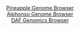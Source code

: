 <div id="Pineapple_Genome_Browser" align="center">
  <a href="https://igv.org/app/?sessionURL=blob:zZNda9swFIb_i6BlA8e27NiuDWE4Tdo0bdOuWep.UIxsy45aW1IlxUka8t.nhY3drNBcbAwEkg5HOu959WgDWiwkYRREwDGhZ0IIDCDnbDlFDa_xBDVYgqhEtcQGELjEAtMcg2gDSiQVmt1c6JNzpbiMLIso3mkQrZgpXRM16I1RtJRmzhrrmNU1yphAiglp9QVqmUWqtrPEGeLc1LVd07MKpJCFaj5nVDKLY1qlS31f.iuUVpiyBqfNolZkJyDVerTGwizRlziZxnmOpTzH67OiF5.fxbfucPZw6h8_zK5GycxPDqekokgtBO4dOCdX4Wiop9MDpz..TI7vq_hZwPvTu0moI_Pu_YE7OByuOBFY9mAAj1wfwsDVBhFa4NX_1LseZM_.X_qSCTj7VvBynUwGl9k04HCeX3AU_7HvLtgaoGb5QvMA8rkIImgbru0bnuN3fizhkWHboXZHMAKixycDKIHyF53.uAFqzTU1QOLXxQ4gAzBRYAGiTmjbAQxDx.sGXTsM4dbYgIWo_561J7ObMLCd2HH8tCS10kgXqaRcmohSs81Ls3rb00tvPRmvVuPGe12Uo.v.w.CWroub3IHee14aQJfePZ9u9COK_gl1HxFiqmxf1PoiW5GEDXz9rUZJ.OydT..Gly1JvuK35bsG7WdOyUSDlM7XEb39yVuLBEFU6UBLJMlITdQ60T6yJYig42psQc5qpjkEoso.2YZtQM_._BtPd_u0_Q4-">Pineapple Genome Browser</a>
</div>
<div id="Alphonso_Genome_Browser" align="center">
  <a href="https://igv.org/app/?sessionURL=blob:zZJdb5swGEb_i6VWm0QAQ4GCVE1JmqRVP5K0ZbSpKmTAEK_GprYDTaP893nRpt2sUnOxaRIX5pXBz3N8NqDFQhLOQAQcE3omhMAAcsm7W1Q3FF.jGksQlYhKbACBSywwyzGINqBEUqH45lJ_uVSqkZFlEdX0asQqbkrXRDV64wx10sx5bQ05pSjjAikupDUQqOUWqdpehzPUNKY.2zU9q0AKWYg2S84ktxrMqrTT_0t_jdIKM17jtF5RRXYBUp1HZyzMEn3pJ7f9PMdSXuD1eXHSvzjvf3VH8WLiDxfx9CyJ_eTwllQMqZXAJ4Nxcnc1fHaDurmi8eXdfDa4o5MDZ2CLrDtwTw9Hrw0RWJ7AAB67PoS.p9EQVuDX_6m1fsiezd.w13n399dZ1iX3HdKVg7OJWj1M8cU6f6f51gCU5yvtAsiXIoigbbi2b3iO3_uxhMeGbYeaj.AERI9PBlAC5c96..MGqHWjjQESv6x28hiAiwILEPVC2w5gGDreUXBkhyHcGhuwEvTvwR3HN2FgO33H8dOSUKV1LlLJGmkixsw2L83qbU.aXHB4mcNT.e30fFSM8ng8qbJwmRwfOOPRH2n6moA.fHeFuupHMv0T8z4SxFTZvrrNHW8ynB45g9HcXazrRTvrDwdBMtN8Hh7eBbQfnJKLGim9X0_060_jWiQIYkoPWiJJRihR60Rz5B2IoONqcUHOKdcmAlFln2zDNqBnf_4tqLt92n4H">Alphonso Genome Browser</a>
</div>


<div id="DAF_Genomics_Browser" align="center">
  <a href="https://igv.org/app/?sessionURL=blob:tZFra9swFIb_i2D9ZDuW7dixIQz3uq6h65q52VpKOLWPL8SyHF2WZiH_vcLtGOzCGHQgCYlzeV.dZ0e.opAN70hCPIeOHUqJRWTNN3NgfYuXwFCSpIRWokUEliiwy5EkO1KCVJBdz0xlrVQvk9GogNKusOOsyaUjfQd6W3KtajSptucAg2.8g410cs5MsoIRtH3NO8lHkOcope2Oeuyq5QbM8T22HFrikulWNYPq0pgwxgqnBOO26Qp8_IuR_6BsVvM2XczTof4Ct.fFNL04T2_8k.z2LDy6zT68W2Th4mDeVB0oLXCqQ7eln2bu4Tz9UvjvgZ3eaFyt2ys.eeMfH5w89o1AOaURnfghdf2Y7C3S8lwbBCSvBU1oYEXexPKCwH65.uPQzEDwhiR39xZRAvKVSb_bEbXtDSgica0HZhbhokBBEjt23YjGsTcOosCNY7q3dkSL9pVJnmbXceR6qeeFzgMwo1827TA.I_Rr8LUw_tTZ7H_FdEiPeRVfrT4efa50rXl_JrOHbTqr19nvMAWucf_Hb5VcMFAm9Px8gQKtUWPYqR9U_P39_gk-">DAF Genomics Browser</a>
</div>
